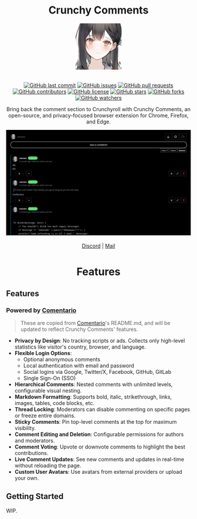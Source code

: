 <div align="center">

<h1 style="border-bottom: none">
    <b>Crunchy Comments</b>
    <br>
</h1>
<a href="HimeComments.png">
    <img alt="Crunchy Comments logo" src="HimeComments.png" style="width: 25%; height: auto; max-width: 300px; max-height: 300px">
</a>
<br/>
<br/>

[![GitHub last commit](https://img.shields.io/github/last-commit/martian0x80/CrunchyComments)](https://github.com/martian0x80/CrunchyComments/commits/main)
[![GitHub issues](https://img.shields.io/github/issues/martian0x80/CrunchyComments)](https://github.com/martian0x80/CrunchyComments/issues)
[![GitHub pull requests](https://img.shields.io/github/issues-pr/martian0x80/CrunchyComments)](https://github.com/martian0x80/CrunchyComments/pulls)
[![GitHub contributors](https://img.shields.io/github/contributors/martian0x80/CrunchyComments)](https://github.com/martian0x80/CrunchyComments/graphs/contributors)
[![GitHub license](https://img.shields.io/github/license/martian0x80/CrunchyComments)](https://github.com/martian0x80/CrunchyComments/blob/main/LICENSE)
[![GitHub stars](https://img.shields.io/github/stars/martian0x80/CrunchyComments)](https://github.com/martian0x80/CrunchyComments/stargazers)
[![GitHub forks](https://img.shields.io/github/forks/martian0x80/CrunchyComments)](https://github.com/martian0x80/CrunchyComments/network)
[![GitHub watchers](https://img.shields.io/github/watchers/martian0x80/CrunchyComments)](https://github.com/martian0x80/CrunchyComments/watchers)

<p align="center">
  Bring back the comment section to Crunchyroll with Crunchy Comments, an open-source, and privacy-focused browser extension for Chrome, Firefox, and Edge.
</p>
<a href="ss.png">
    <img alt="Crunchy Comments screenshot" src="ss.png" style="width: 100%; height: auto; max-width: 1000px; max-height: 1000px">
</a>
</div>

<br/>

<div align="center">
    <a href="https://discord.gg/SK2U9JgF">Discord</a> |
    <a href="mailto:nevergonnaletyoudown@proxiedmail.com">Mail</a>
</div>
<br/>

<div align="center">
    <p style="font-size: 2em; font-weight: bold">
        Features
    </p>
</div>

## Features

### Powered by [Comentario](https://gitlab.com/comentario/comentario)

> These are copied from [Comentario](https://gitlab.com/comentario/comentario)'s README.md, and will be updated to reflect Crunchy Comments' features.

- **Privacy by Design**: No tracking scripts or ads. Collects only high-level statistics like visitor's country, browser, and language.
- **Flexible Login Options**: 
  - Optional anonymous comments
  - Local authentication with email and password
  - Social logins via Google, Twitter/X, Facebook, GitHub, GitLab
  - Single Sign-On (SSO)
- **Hierarchical Comments**: Nested comments with unlimited levels, configurable visual nesting.
- **Markdown Formatting**: Supports bold, italic, strikethrough, links, images, tables, code blocks, etc.
- **Thread Locking**: Moderators can disable commenting on specific pages or freeze entire domains.
- **Sticky Comments**: Pin top-level comments at the top for maximum visibility.
- **Comment Editing and Deletion**: Configurable permissions for authors and moderators.
- **Comment Voting**: Upvote or downvote comments to highlight the best contributions.
- **Live Comment Updates**: See new comments and updates in real-time without reloading the page.
- **Custom User Avatars**: Use avatars from external providers or upload your own.

## Getting Started

 WIP.